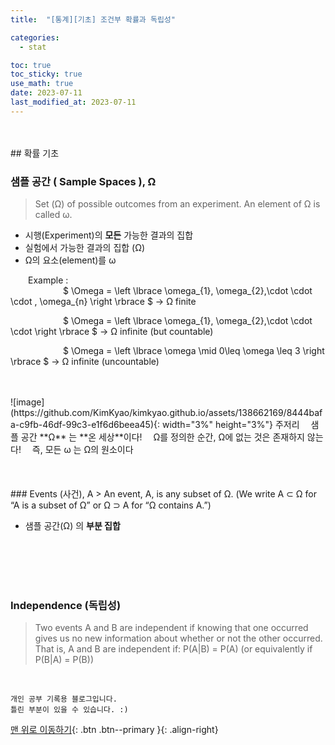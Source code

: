 ```yaml
---
title:  "[통계][기초] 조건부 확률과 독립성" 

categories:
  - stat

toc: true
toc_sticky: true
use_math: true
date: 2023-07-11
last_modified_at: 2023-07-11
---
```

<br/> 
<br/> 
## 확률 기초

### 샘플 공간 ( Sample Spaces ), **Ω**
> Set (Ω) of possible outcomes from an
experiment. An element of Ω is called ω.

- 시행(Experiment)의 **모든** 가능한 결과의 집합
- 실험에서 가능한 결과의 집합 (Ω)
- Ω의 요소(element)를 ω




&emsp;&emsp;Example :  
&emsp;&emsp;&emsp;&emsp;&emsp;&emsp;$
\Omega = \left \lbrace  \omega_{1}, \omega_{2},\cdot \cdot \cdot , \omega_{n} \right \rbrace
$ $\rightarrow$ Ω finite 

&emsp;&emsp;&emsp;&emsp;&emsp;&emsp;$
\Omega = \left \lbrace  \omega_{1}, \omega_{2},\cdot \cdot \cdot \right \rbrace
$ $\rightarrow$ Ω infinite (but countable)

&emsp;&emsp;&emsp;&emsp;&emsp;&emsp;$
\Omega = \left \lbrace  \omega \mid 0\leq \omega \leq 3 \right \rbrace
$ $\rightarrow$ Ω infinite (uncountable)

<br/> 
<br/>
![image](https://github.com/KimKyao/kimkyao.github.io/assets/138662169/8444bafa-c9fb-46df-99c3-e1f6d6beea45){: width="3%" height="3%"} 주저리  
&emsp;샘플 공간 **Ω** 는 **온 세상**이다!  
&emsp;Ω를 정의한 순간, Ω에 없는 것은 존재하지 않는다!  
&emsp;즉, 모든 ω 는 Ω의 원소이다  


<br/> 
<br/><br/> 
<br/>
### Events (사건), A ​
> An event, A, is any subset of Ω.  
(We write A ⊂ Ω for “A is a subset of Ω” or Ω ⊃ A for “Ω contains A.”)

- 샘플 공간(Ω) 의 **부분 집합**

<br/> 
<br/><br/> 
<br/>

### Independence (독립성)
> Two events A and B are independent if knowing that one occurred gives us no new information about whether or not the other occurred. That is, A and B are independent if:
P(A|B) = P(A) (or equivalently if P(B|A) = P(B))
<br>

    개인 공부 기록용 블로그입니다.
    틀린 부분이 있을 수 있습니다. :)

[맨 위로 이동하기](#){: .btn .btn--primary }{: .align-right}